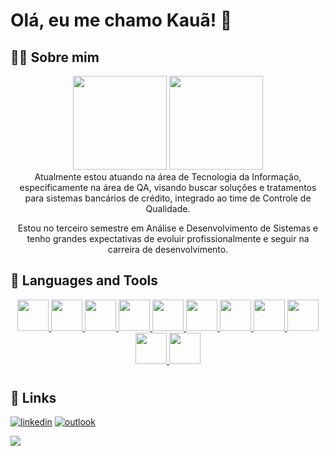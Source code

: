 # Olá, eu me chamo Kauã! 👋


## 👨‍💻 Sobre mim

<div align="center">

<picture>
    <source height="150em" media="(prefers-color-scheme: dark)" srcset="https://github-readme-stats.vercel.app/api?username=TrickFX&show_icons=true&theme=github_dark&include_all_commits=true&hide=stars">
    <img height="150em" src="https://github-readme-stats.vercel.app/api?username=TrickFX&show_icons=true&include_all_commits=true&hide=stars">
</picture>
<picture>
    <source height="150em" media="(prefers-color-scheme: dark)" srcset="https://github-readme-stats.vercel.app/api/top-langs/?username=TrickFX&layout=compact&langs_count=7&theme=github_dark">
    <img height="150em" src="https://github-readme-stats.vercel.app/api/top-langs/?username=TrickFX&layout=compact&langs_count=7">
</picture>

<br>
Atualmente estou atuando na área de Tecnologia da Informação, especificamente na área de QA, visando buscar soluções e tratamentos para sistemas bancários de crédito, integrado ao time de Controle de Qualidade.

Estou no terceiro semestre em Análise e Desenvolvimento de Sistemas e tenho grandes expectativas de evoluir profissionalmente e seguir na carreira de desenvolvimento.

</div>

## 🧐 Languages and Tools

<div align="center">
<a href='https://developer.mozilla.org/en-US/docs/Glossary/HTML5'>
<img src="https://cdn.jsdelivr.net/gh/devicons/devicon/icons/html5/html5-original.svg" width="50" height="50"/>
</a>
<a href='https://developer.mozilla.org/en-US/docs/Web/CSS'>
<img src="https://cdn.jsdelivr.net/gh/devicons/devicon/icons/css3/css3-original.svg" width="50" height="50" />
</a>
<a href='https://developer.mozilla.org/en-US/docs/Web/JavaScript'>
<img src="https://cdn.jsdelivr.net/gh/devicons/devicon/icons/javascript/javascript-original.svg" width="50" height="50" />
</a>
<a href='https://www.python.org'>
<img src="https://cdn.jsdelivr.net/gh/devicons/devicon/icons/python/python-original.svg" width="50" height="50" />
</a>
<a href='https://learn.microsoft.com/pt-br/dotnet/csharp/'>
<img src="https://cdn.worldvectorlogo.com/logos/c--4.svg" width="50" height="50" />
</a>
<a href='https://dotnet.microsoft.com/pt-br/apps/aspnet'>
<img src="https://upload.wikimedia.org/wikipedia/commons/thumb/7/7d/Microsoft_.NET_logo.svg/2048px-Microsoft_.NET_logo.svg.png" width="50" height="50" />
</a>
<a href='https://learn.microsoft.com/pt-br/sql/sql-server/?view=sql-server-2017'>
<img src="https://img.icons8.com/external-wanicon-lineal-color-wanicon/256/external-sql-server-big-data-wanicon-lineal-color-wanicon.png" width="50" height="50" />
</a>
<a href='https://git-scm.com'>
<img src="https://cdn.jsdelivr.net/gh/devicons/devicon/icons/git/git-original.svg" width="50" height="50" />
</a>
<a href='https://visualstudio.microsoft.com/pt-br/'>
<img src="https://upload.wikimedia.org/wikipedia/commons/thumb/2/2c/Visual_Studio_Icon_2022.svg/2048px-Visual_Studio_Icon_2022.svg.png" width="50" height="50" />
</a>
<a href='https://www.selenium.dev/'>
<img src="https://upload.wikimedia.org/wikipedia/commons/d/d5/Selenium_Logo.png" width="50" height="50" />
</a>
<a href='https://www.postman.com/'>
<img src="https://www.svgrepo.com/show/354202/postman-icon.svg" width="50" height="50" />
</a>

</div>


 #
## 🔗 Links
[![linkedin](https://img.shields.io/badge/-Linkedin-0A66C2?style=for-the-badge&logo=linkedin&logoColor=white)](https://www.linkedin.com/in/kauabatista/)
[![outlook](https://img.shields.io/badge/-Outlook-0078D4?style=for-the-badge&logo=microsoft-outlook&logoColor=white)](mailto:kauabatista545@hotmail.com)

<picture>
    <source media="(prefers-color-scheme: dark)" srcset="https://raw.githubusercontent.com/TrickFX/TrickFX/output/github-snake-dark.svg">
    <img src="https://raw.githubusercontent.com/TrickFX/TrickFX/output/github-snake.svg">
</picture>
